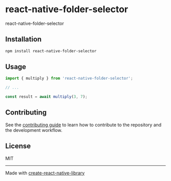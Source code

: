 # react-native-folder-selector

react-native-folder-selector

## Installation

```sh
npm install react-native-folder-selector
```

## Usage

```js
import { multiply } from 'react-native-folder-selector';

// ...

const result = await multiply(3, 7);
```

## Contributing

See the [contributing guide](CONTRIBUTING.md) to learn how to contribute to the repository and the development workflow.

## License

MIT

---

Made with [create-react-native-library](https://github.com/callstack/react-native-builder-bob)
